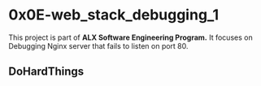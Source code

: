 # 0x0E-web_stack_debugging_1

This project is part of <b>ALX Software Engineering Program.</b> It focuses on Debugging Nginx server that fails to listen on port 80.

## DoHardThings